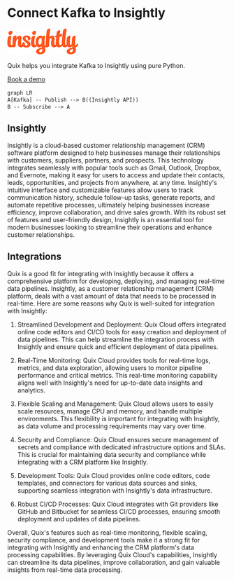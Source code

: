 # Connect Kafka to Insightly

![](./images/logo_1.jpg)

Quix helps you integrate Kafka to Insightly using pure Python.

<div>
<a class="md-button md-button--primary" href="https://share.hsforms.com/1iW0TmZzKQMChk0lxd_tGiw4yjw2?__hstc=175542013.2303933fbd746c0ac86d9ccbe9bc9100.1728383268831.1729603416735.1729620918855.31&__hssc=175542013.1.1729620918855&__hsfp=2132701734" target="_blank" style="margin-right:.5rem;">Book a demo</a>
<br/>
</div>

```mermaid
graph LR
A[Kafka] -- Publish --> B((Insightly API))
B -- Subscribe --> A
```

## Insightly

Insightly is a cloud-based customer relationship management (CRM) software platform designed to help businesses manage their relationships with customers, suppliers, partners, and prospects. This technology integrates seamlessly with popular tools such as Gmail, Outlook, Dropbox, and Evernote, making it easy for users to access and update their contacts, leads, opportunities, and projects from anywhere, at any time. Insightly's intuitive interface and customizable features allow users to track communication history, schedule follow-up tasks, generate reports, and automate repetitive processes, ultimately helping businesses increase efficiency, improve collaboration, and drive sales growth. With its robust set of features and user-friendly design, Insightly is an essential tool for modern businesses looking to streamline their operations and enhance customer relationships.

## Integrations

Quix is a good fit for integrating with Insightly because it offers a comprehensive platform for developing, deploying, and managing real-time data pipelines. Insightly, as a customer relationship management (CRM) platform, deals with a vast amount of data that needs to be processed in real-time. Here are some reasons why Quix is well-suited for integration with Insightly:

1. Streamlined Development and Deployment: Quix Cloud offers integrated online code editors and CI/CD tools for easy creation and deployment of data pipelines. This can help streamline the integration process with Insightly and ensure quick and efficient deployment of data pipelines.

2. Real-Time Monitoring: Quix Cloud provides tools for real-time logs, metrics, and data exploration, allowing users to monitor pipeline performance and critical metrics. This real-time monitoring capability aligns well with Insightly's need for up-to-date data insights and analytics.

3. Flexible Scaling and Management: Quix Cloud allows users to easily scale resources, manage CPU and memory, and handle multiple environments. This flexibility is important for integrating with Insightly, as data volume and processing requirements may vary over time.

4. Security and Compliance: Quix Cloud ensures secure management of secrets and compliance with dedicated infrastructure options and SLAs. This is crucial for maintaining data security and compliance while integrating with a CRM platform like Insightly.

5. Development Tools: Quix Cloud provides online code editors, code templates, and connectors for various data sources and sinks, supporting seamless integration with Insightly's data infrastructure.

6. Robust CI/CD Processes: Quix Cloud integrates with Git providers like GitHub and Bitbucket for seamless CI/CD processes, ensuring smooth deployment and updates of data pipelines.

Overall, Quix's features such as real-time monitoring, flexible scaling, security compliance, and development tools make it a strong fit for integrating with Insightly and enhancing the CRM platform's data processing capabilities. By leveraging Quix Cloud's capabilities, Insightly can streamline its data pipelines, improve collaboration, and gain valuable insights from real-time data processing.


